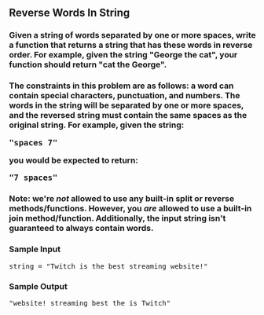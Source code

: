 ## Reverse Words In String

### Given a string of words separated by one or more spaces, write a function that returns a string that has these words in reverse order. For example, given the string <span>"George the cat"</span>, your function should return <span>"cat the George"</span>.

### The constraints in this problem are as follows: a word can contain special characters, punctuation, and numbers. The words in the string will be separated by one or more spaces, and the reversed string must contain the same spaces as the original string. For example, given the string: <pre><span>"spaces       7"</span></pre> you would be expected to return: <pre><span>"7       spaces"</span></pre>

### Note: we're <b><i>not</i></b> allowed to use any built-in <span>split</span> or <span>reverse</span> methods/functions. However, you <b><i>are</i></b> allowed to use a built-in <span>join</span> method/function. Additionally, the input string isn't guaranteed to always contain words. 

<h3>Sample Input</h3>
<pre><span class="CodeEditor-promptParameter">string</span> = "Twitch is the best streaming website!"
</pre>

<h3>Sample Output</h3>
<pre>"website! streaming best the is Twitch"
</pre>
